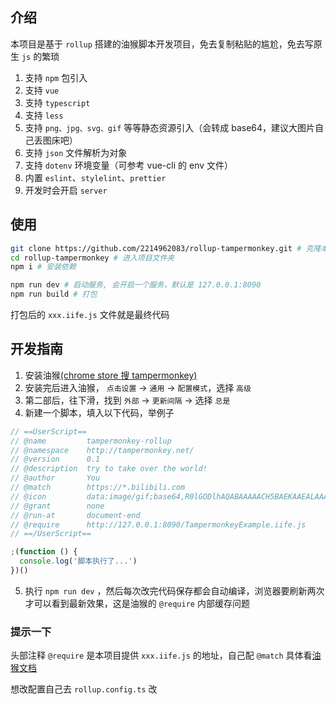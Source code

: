 ## 介绍

本项目是基于 `rollup` 搭建的油猴脚本开发项目，免去复制粘贴的尴尬，免去写原生 `js` 的繁琐

1. 支持 `npm` 包引入
2. 支持 `vue`
3. 支持 `typescript`
4. 支持 `less`
5. 支持 `png、jpg、svg、gif` 等等静态资源引入（会转成 base64，建议大图片自己丢图床吧）
6. 支持 `json` 文件解析为对象
7. 支持 `dotenv` 环境变量（可参考 vue-cli 的 env 文件）
8. 内置 `eslint`、`stylelint`、`prettier`
9. 开发时会开启 `server`

## 使用

```bash
git clone https://github.com/2214962083/rollup-tampermonkey.git # 克隆本项目
cd rollup-tampermonkey # 进入项目文件夹
npm i # 安装依赖

npm run dev # 启动服务, 会开启一个服务，默认是 127.0.0.1:8090
npm run build # 打包
```

打包后的 `xxx.iife.js` 文件就是最终代码

## 开发指南

1. 安装油猴[(chrome store 搜 tampermonkey)](https://chrome.google.com/webstore/detail/tampermonkey/dhdgffkkebhmkfjojejmpbldmpobfkfo?hl=zh-CN)
2. 安装完后进入油猴， `点击设置` -> `通用` -> `配置模式`，选择 `高级`
3. 第二部后，往下滑，找到 `外部` -> `更新间隔` -> 选择 `总是`
4. 新建一个脚本，填入以下代码，举例子

```js
// ==UserScript==
// @name         tampermonkey-rollup
// @namespace    http://tampermonkey.net/
// @version      0.1
// @description  try to take over the world!
// @author       You
// @match        https://*.bilibili.com
// @icon         data:image/gif;base64,R0lGODlhAQABAAAAACH5BAEKAAEALAAAAAABAAEAAAICTAEAOw==
// @grant        none
// @run-at       document-end
// @require      http://127.0.0.1:8090/TampermonkeyExample.iife.js
// ==/UserScript==

;(function () {
  console.log('脚本执行了...')
})()
```

5. 执行 `npm run dev` ，然后每次改完代码保存都会自动编译，浏览器要刷新两次才可以看到最新效果，这是油猴的 `@require` 内部缓存问题

### 提示一下

头部注释 `@require` 是本项目提供 `xxx.iife.js` 的地址，自己配 `@match`
具体看[油猴文档](https://www.tampermonkey.net/documentation.php?ext=dhdg&locale=zh)

想改配置自己去 `rollup.config.ts` 改
